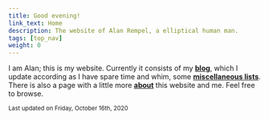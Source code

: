```yaml
---
title: Good evening!
link_text: Home
description: The website of Alan Rempel, a elliptical human man.
tags: [top_nav]
weight: 0
---
```


I am Alan; this is my website.
Currently it consists of my <a href="/#blog"><b>blog</b></a>, which I update according as I
have spare time and whim, some <a href="/#miscellaneous"><b>miscellaneous lists</b></a>. There is also
a page with a little more <a href="/introduction"><b>about</b></a> this website and me.
Feel free to browse.

<small class="date">Last updated on <time datetime="2020-10-16">Friday, October 16th, 2020</time></small>
